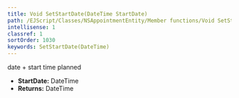 ```yaml
---
title: Void SetStartDate(DateTime StartDate)
path: /EJScript/Classes/NSAppointmentEntity/Member functions/Void SetStartDate(DateTime p_0)
intellisense: 1
classref: 1
sortOrder: 1030
keywords: SetStartDate(DateTime)
---
```



date + start time planned



* **StartDate:** DateTime
* **Returns:** DateTime


